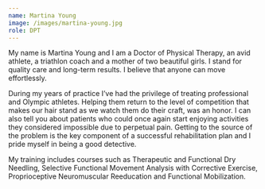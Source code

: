 ```yaml
---
name: Martina Young
image: /images/martina-young.jpg
role: DPT
---
```


My name is Martina Young and I am a Doctor of Physical Therapy, an avid athlete, a triathlon coach and a mother of two beautiful girls. I stand for quality care and long-term results. I believe that anyone can move effortlessly.

During my years of practice I’ve had the privilege of treating professional and Olympic athletes. Helping them return to the level of competition that makes our hair stand as we watch them do their craft, was an honor. I can also tell you about patients who could once again start enjoying activities they considered impossible due to perpetual pain. Getting to the source of the problem is the key component of a successful rehabilitation plan and I pride myself in being a good detective.

My training includes courses such as Therapeutic and Functional Dry Needling, Selective Functional Movement Analysis with Corrective Exercise, Proprioceptive Neuromuscular Reeducation and Functional Mobilization.

